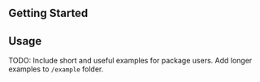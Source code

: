 ## Getting Started



## Usage

TODO: Include short and useful examples for package users. Add longer examples
to `/example` folder.
